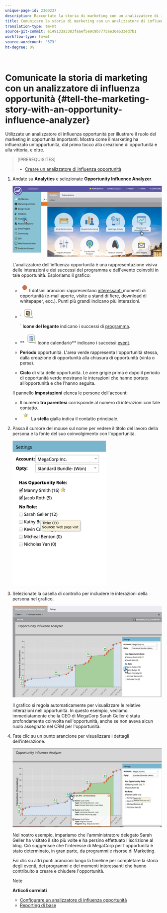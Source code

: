 ```yaml
---
unique-page-id: 2360237
description: Raccontate la storia di marketing con un analizzatore di influenza opportunità - Marketo Docs - Documentazione del prodotto
title: Comunicare la storia di marketing con un analizzatore di influenza opportunità
translation-type: tm+mt
source-git-commit: e149133a5383faaef5e9c9b7775ae36e633ed7b1
workflow-type: tm+mt
source-wordcount: '373'
ht-degree: 0%

---
```



# Comunicate la storia di marketing con un analizzatore di influenza opportunità {#tell-the-marketing-story-with-an-opportunity-influence-analyzer}

Utilizzate un analizzatore di influenza opportunità per illustrare il ruolo del marketing in opportunità importanti. Mostra come il marketing ha influenzato un&#39;opportunità, dal primo tocco alla creazione di opportunità e alla vittoria, e oltre.

>[!PREREQUISITES]
>
>* [Creare un analizzatore di influenza opportunità](create-an-opportunity-influence-analyzer.md)

>



1. Andate su **Analytics** e selezionate **Opportunity Influence Analyzer**.

   ![](assets/analytics-opportunityhand.png)

   L&#39;analizzatore dell&#39;influenza opportunità è una rappresentazione visiva delle interazioni e dei successi del programma e dell&#39;evento coinvolti in tale opportunità. Esploriamo il grafico:

   * ![—](assets/image2014-10-3-13-3a43-3a21.png)**I** dotsini arancioni rappresentano  [interessanti ](https://community.marketo.com/MarketoArticle?id=kA050000000LA1oCAG) momenti di opportunità (e-mail aperte, visite a stand di fiere, download di whitepaper, ecc.). Punti più grandi indicano più interazioni.

   * ` ![—](assets/image2014-10-3-13-3a44-3a9.png)

      ` **Icone del legante** indicano i successi di [programma](https://community.marketo.com/MarketoDeepDive?id=kA5500000008QO6CAM).

   * ** ![—](assets/image2014-10-3-13-3a44-3a40.png) Icone calendario** indicano i successi [event](https://community.marketo.com/MarketoDeepDive?id=kA5500000008QNwCAM).

   * **Periodo** opportunità. L&#39;area verde rappresenta l&#39;opportunità stessa, dalla creazione di opportunità alla chiusura di opportunità (vinta o persa).
   * **Ciclo** di vita delle opportunità. Le aree grigie prima e dopo il periodo di opportunità verde mostrano le interazioni che hanno portato all’opportunità e che l’hanno seguita.

   Il pannello **Impostazioni** elenca le persone dell&#39;account:

   * Il numero **tra parentesi** corrisponde al numero di interazioni con tale contatto.
   * ![—](assets/image2014-10-3-13-3a45-3a9.png)La  **stella** gialla indica il contatto principale.


1. Passa il cursore del mouse sul nome per vedere il titolo del lavoro della persona e la fonte del suo coinvolgimento con l&#39;opportunità.

   ![](assets/image2015-6-23-14-3a43-3a1.png)

1. Selezionate la casella di controllo per includere le interazioni della persona nel grafico.

   ![](assets/image2015-6-23-14-3a43-3a35.png)

   Il grafico si regola automaticamente per visualizzare le relative interazioni nell&#39;opportunità. In questo esempio, vediamo immediatamente che la CEO di MegaCorp Sarah Geller è stata profondamente coinvolta nell&#39;opportunità, anche se non aveva alcun ruolo assegnato nel CRM per l&#39;opportunità.

1. Fate clic su un punto arancione per visualizzare i dettagli dell&#39;interazione.

   ![](assets/image2015-6-23-14-3a44-3a15.png)

   Nel nostro esempio, impariamo che l&#39;amministratore delegato Sarah Geller ha visitato il sito più volte e ha persino effettuato l&#39;iscrizione al blog. Ciò suggerisce che l&#39;interesse di MegaCorp per l&#39;opportunità è stato determinato, in gran parte, da programmi e risorse di Marketing.

   Fai clic su altri punti arancioni lungo la timeline per completare la storia degli eventi, dei programmi e dei momenti interessanti che hanno contribuito a creare e chiudere l&#39;opportunità.

   >[!NOTE]
   >
   >**Articoli correlati**
   >
   >
   >    
   >    
   >    * [Configurare un analizzatore di influenza opportunità](configure-an-opportunity-influence-analyzer.md)
      >    
      >    
      >
      >
      >    
      >    
      >    





   * [Reporting di base](http://docs.marketo.com/display/docs/basic+reporting)


